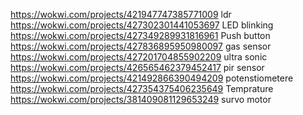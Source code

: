 https://wokwi.com/projects/421947747385771009
ldr
https://wokwi.com/projects/427302301441053697
LED blinking
https://wokwi.com/projects/427349289931816961
Push button
https://wokwi.com/projects/427836895950980097
gas sensor
https://wokwi.com/projects/427201704855902209
ultra sonic
https://wokwi.com/projects/426565462379452417
pir sensor
https://wokwi.com/projects/421492866390494209
potenstiometere
https://wokwi.com/projects/427354375406235649
Temprature
https://wokwi.com/projects/381409081129653249
survo motor
